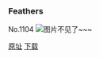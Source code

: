 ### Feathers
No.1104
![图片不见了~~~](https://imgs.xkcd.com/comics/feathers.png)

[原址](https://xkcd.com//1104) [下载](https://imgs.xkcd.com/comics/feathers.png)

